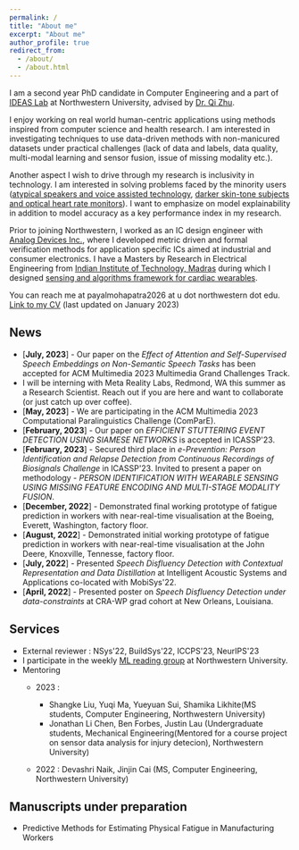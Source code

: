 ```yaml
---
permalink: /
title: "About me"
excerpt: "About me"
author_profile: true
redirect_from: 
  - /about/
  - /about.html
---
```


I am a second year PhD candidate in Computer Engineering and a part of [IDEAS Lab](http://zhulab.eecs.northwestern.edu/) at Northwestern University, advised by [Dr. Qi Zhu](http://eecs.northwestern.edu/~qzhu/). <br>

I enjoy working on real world human-centric applications using methods inspired from computer science and health research. I am interested in investigating techniques to use data-driven methods with non-manicured datasets under practical challenges (lack of data and labels, data quality, multi-modal learning and sensor fusion, issue of missing modality etc.).

Another aspect I wish to drive through my research is inclusivity in technology. I am interested in solving problems faced by the minority users ([atypical speakers and voice assisted technology](https://dl.acm.org/doi/abs/10.1145/3539490.3539601), [darker skin-tone subjects and optical heart rate monitors](https://ieeexplore.ieee.org/abstract/document/7969842)). I want to emphasize on model explainability in addition to model accuracy as a key performance index in my research. <br>

Prior to joining Northwestern, I worked as an IC design engineer with [Analog Devices Inc.](https://www.analog.com/), where I developed metric driven and formal verification methods for application specific ICs aimed at industrial and consumer electronics. I have a Masters by Research in Electrical Engineering from [Indian Institute of Technology, Madras](https://www.iitm.ac.in/) during which I designed [sensing and algorithms framework for cardiac wearables](https://prezi.com/p/6t5mfk8bzu04/ms-seminar-1/).<br>

You can reach me at payalmohapatra2026 at u dot northwestern dot edu. <br>
[Link to my CV](http://payalmohapatra.github.io/files/CV_Payal_2023.pdf) (last updated on January 2023)
<!-- [Link to my CV](https://www.dropbox.com/s/kpoe3u6fi0b8hqz/CV_Jan.pdf?dl=0) -->


## News
* [**July, 2023**] - Our paper on the *Effect of Attention and Self-Supervised Speech Embeddings on Non-Semantic Speech Tasks* has been accepted for ACM Multimedia 2023 Multimedia Grand Challenges Track.
* I will be interning with Meta Reality Labs, Redmond, WA this summer as a Research Scientist. Reach out if you are here and want to collaborate (or just catch up over coffee).
* [**May, 2023**] - We are participating in the ACM Multimedia 2023 Computational Paralinguistics Challenge (ComParE).
* [**February, 2023**] - Our paper on *EFFICIENT STUTTERING EVENT DETECTION USING SIAMESE NETWORKS* is accepted in ICASSP'23.
* [**February, 2023**] - Secured third place in  *e-Prevention: Person Identification and Relapse Detection from Continuous Recordings of Biosignals Challenge* in ICASSP'23. Invited to present a paper on methodology - *PERSON IDENTIFICATION WITH WEARABLE SENSING USING MISSING FEATURE ENCODING AND MULTI-STAGE MODALITY FUSION*.
* [**December, 2022**] - Demonstrated final working prototype of fatigue prediction in workers with near-real-time visualisation at the Boeing, Everett, Washington, factory floor.
* [**August, 2022**] - Demonstrated initial working prototype of fatigue prediction in workers with near-real-time visualisation at the John Deere, Knoxville, Tennesse, factory floor.
* [**July, 2022**] - Presented *Speech Disfluency Detection with Contextual Representation and Data Distillation* at Intelligent Acoustic Systems and Applications co-located with MobiSys'22.
* [**April, 2022**] - Presented poster on *Speech Disfluency Detection under data-constraints* at CRA-WP grad cohort at New Orleans, Louisiana.


## Services
* External reviewer : NSys'22, BuildSys'22, ICCPS'23, NeurIPS'23
* I participate in the weekly [ML reading group](https://www.nico.northwestern.edu/news-events/nico-reading-group.html) at Northwestern University.
* Mentoring 
  * 2023 : 
    * Shangke Liu,  Yuqi Ma, Yueyuan Sui, Shamika Likhite(MS students, Computer Engineering, Northwestern University)
    * Jonathan Li Chen, Ben Forbes, Justin Lau (Undergraduate students, Mechanical Engineering(Mentored for a course project on sensor data analysis for injury detecion), Northwestern University)

  * 2022 : Devashri Naik, Jinjin Cai (MS, Computer Engineering, Northwestern University)
  

## Manuscripts under preparation
* Predictive Methods for Estimating Physical Fatigue in Manufacturing Workers







